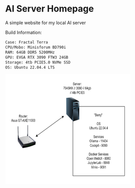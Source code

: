 # AI Server Homepage

A simple website for my local AI server

Build Information:

    Case: Fractal Terra
    CPU/Mobo: Minisforum BD790i
    RAM: 64GB DDR5 5200MHz
    GPU: EVGA RTX 3090 FTW3 24GB 
    Storage: 4tb PCIE5.0 NVMe SSD 
    OS: Ubuntu 22.04.4 LTS

<img src="assets/berry3.svg" height="350" width="400">

